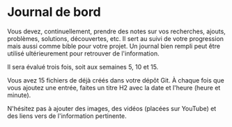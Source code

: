 # Journal de bord

Vous devez, continuellement, prendre des notes sur vos recherches, ajouts, problèmes, solutions, découvertes, etc. Il sert au suivi de votre progression mais aussi comme bible pour votre projet. Un journal bien rempli peut être utilisé ultérieurement pour retrouver de l'information.

Il sera évalué trois fois, soit aux semaines 5, 10 et 15.

Vous avez 15 fichiers de déjà créés dans votre dépôt Git. À chaque fois que vous ajoutez une entrée, faites un titre H2 avec la date et l'heure (heure et minute).

N'hésitez pas à ajouter des images, des vidéos (placées sur YouTube) et des liens vers de l'information pertinente.
